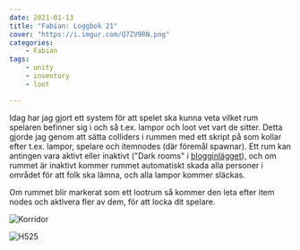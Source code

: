 ```yaml
---
date: 2021-01-13
title: "Fabian: Loggbok 21"
cover: "https://i.imgur.com/Q7ZV9RN.png"
categories: 
    - Fabian
tags:
    - unity
    - inventory
    - loot

---
```


Idag har jag gjort ett system för att spelet ska kunna veta vilket rum spelaren befinner sig i och så t.ex. lampor och loot vet vart de sitter. Detta gjorde jag genom att sätta colliders i rummen med ett skript på som kollar efter t.ex. lampor, spelare och itemnodes (där föremål spawnar). Ett rum kan antingen vara aktivt eller inaktivt ("Dark rooms" i [blogginlägget](https://github.com/LiterallyInc/SajberRoyale/issues/8)), och om rummet är inaktivt kommer rummet automatiskt skada alla personer i området för att folk ska lämna, och alla lampor kommer släckas. 

Om rummet blir markerat som ett lootrum så kommer den leta efter item nodes och aktivera fler av dem, för att locka dit spelare.

![Korridor](https://media.discordapp.net/attachments/482137548681117717/798831341164691456/unknown.png)

![H525](https://cdn.discordapp.com/attachments/482137548681117717/798831374197850162/unknown.png)